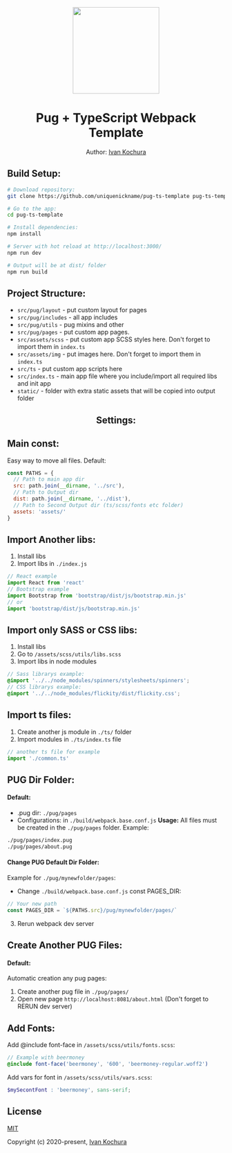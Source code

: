 <div align="center">
  <img width="200" height="200" src="https://webpack.js.org/assets/icon-square-big.svg">
  <h1>Pug + TypeScript Webpack Template</h1>
  <p>Author: <a href="https://github.com/uniquenickname" target="_blank">Ivan Kochura</a></p>
</div>

## Build Setup:

``` bash
# Download repository:
git clone https://github.com/uniquenickname/pug-ts-template pug-ts-template

# Go to the app:
cd pug-ts-template

# Install dependencies:
npm install

# Server with hot reload at http://localhost:3000/
npm run dev

# Output will be at dist/ folder
npm run build
```

## Project Structure:

* `src/pug/layout` - put custom layout for pages
* `src/pug/includes` - all app includes
* `src/pug/utils` - pug mixins and other
* `src/pug/pages` - put custom app pages.
* `src/assets/scss` - put custom app SCSS styles here. Don't forget to import them in `index.ts`
* `src/assets/img` - put images here. Don't forget to import them in `index.ts`
* `src/ts` - put custom app scripts here
* `src/index.ts` - main app file where you include/import all required libs and init app
* `static/` - folder with extra static assets that will be copied into output folder

<div align="center">
  <h2>Settings:</h2>
</div>

## Main const:
Easy way to move all files.
Default:
``` js
const PATHS = {
  // Path to main app dir
  src: path.join(__dirname, '../src'),
  // Path to Output dir
  dist: path.join(__dirname, '../dist'),
  // Path to Second Output dir (ts/scss/fonts etc folder)
  assets: 'assets/'
}
```

## Import Another libs:
1. Install libs
2. Import libs in `./index.js`
``` js
// React example
import React from 'react'
// Bootstrap example
import Bootstrap from 'bootstrap/dist/js/bootstrap.min.js'
// or
import 'bootstrap/dist/js/bootstrap.min.js'
```

## Import only SASS or CSS libs:
1. Install libs
2. Go to `/assets/scss/utils/libs.scss`
3. Import libs in node modules
``` scss
// Sass librarys example:
@import '../../node_modules/spinners/stylesheets/spinners';
// CSS librarys example:
@import '../../node_modules/flickity/dist/flickity.css';
```

## Import ts files:
1. Create another js module in `./ts/` folder
2. Import modules in `./ts/index.ts` file
``` js
// another ts file for example
import './common.ts'
```

## PUG Dir Folder:
#### Default:
* .pug dir: `./pug/pages`
* Configurations: in `./build/webpack.base.conf.js`
**Usage:**
All files must be created in the `./pug/pages` folder.
Example:
``` bash
./pug/pages/index.pug
./pug/pages/about.pug
```

#### Change PUG Default Dir Folder:
Example for `./pug/mynewfolder/pages`:
* Change `./build/webpack.base.conf.js` const PAGES_DIR:
``` js
// Your new path
const PAGES_DIR = `${PATHS.src}/pug/mynewfolder/pages/`
```
3. Rerun webpack dev server

## Create Another PUG Files:
#### Default: 
Automatic creation any pug pages:
1. Create another pug file in `./pug/pages/`
2. Open new page `http://localhost:8081/about.html` (Don't forget to RERUN dev server)

## Add Fonts:
Add @include font-face in `/assets/scss/utils/fonts.scss`:

``` scss
// Example with beermoney
@include font-face('beermoney', '600', 'beermoney-regular.woff2')
```

Add vars for font in `/assets/scss/utils/vars.scss`:

``` scss
$mySecontFont : 'beermoney', sans-serif;
```

## License
[MIT](./LICENSE)

Copyright (c) 2020-present, [Ivan Kochura](https://github.com/uniquenickname)